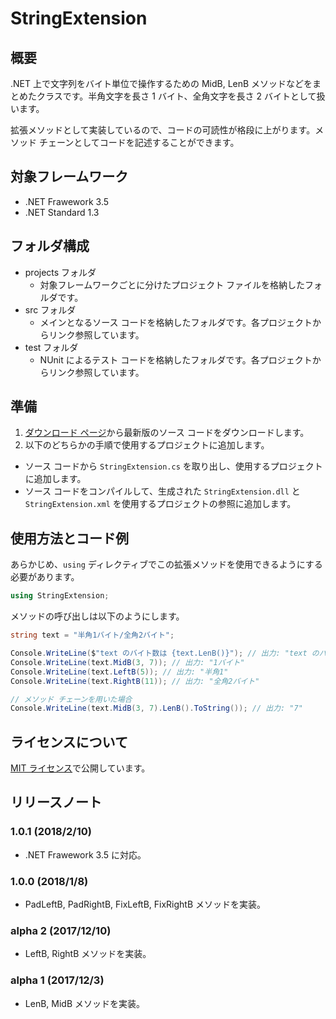 # StringExtension

## 概要

.NET 上で文字列をバイト単位で操作するための MidB, LenB メソッドなどをまとめたクラスです。半角文字を長さ 1 バイト、全角文字を長さ 2 バイトとして扱います。

拡張メソッドとして実装しているので、コードの可読性が格段に上がります。メソッド チェーンとしてコードを記述することができます。

## 対象フレームワーク

* .NET Frawework 3.5
* .NET Standard 1.3

## フォルダ構成

* projects フォルダ
  * 対象フレームワークごとに分けたプロジェクト ファイルを格納したフォルダです。
* src フォルダ
  * メインとなるソース コードを格納したフォルダです。各プロジェクトからリンク参照しています。
* test フォルダ
  * NUnit によるテスト コードを格納したフォルダです。各プロジェクトからリンク参照しています。

## 準備

1. [ダウンロード ページ](https://github.com/TanaUmbreon/StringExtension/releases)から最新版のソース コードをダウンロードします。
1. 以下のどちらかの手順で使用するプロジェクトに追加します。

* ソース コードから `StringExtension.cs` を取り出し、使用するプロジェクトに追加します。
* ソース コードをコンパイルして、生成された `StringExtension.dll` と `StringExtension.xml` を使用するプロジェクトの参照に追加します。

## 使用方法とコード例

あらかじめ、`using` ディレクティブでこの拡張メソッドを使用できるようにする必要があります。

```cs
using StringExtension;
```

メソッドの呼び出しは以下のようにします。

```cs
string text = "半角1バイト/全角2バイト";

Console.WriteLine($"text のバイト数は {text.LenB()}"); // 出力: "text のバイト数は 23"
Console.WriteLine(text.MidB(3, 7)); // 出力: "1バイト"
Console.WriteLine(text.LeftB(5)); // 出力: "半角1"
Console.WriteLine(text.RightB(11)); // 出力: "全角2バイト"

// メソッド チェーンを用いた場合
Console.WriteLine(text.MidB(3, 7).LenB().ToString()); // 出力: "7"
```

## ライセンスについて

[MIT ライセンス](LICENSE)で公開しています。

## リリースノート

### 1.0.1 (2018/2/10)

* .NET Frawework 3.5 に対応。

### 1.0.0 (2018/1/8)

* PadLeftB, PadRightB, FixLeftB, FixRightB メソッドを実装。

### alpha 2 (2017/12/10)

* LeftB, RightB メソッドを実装。

### alpha 1 (2017/12/3)

* LenB, MidB メソッドを実装。
